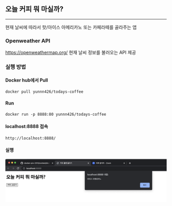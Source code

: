 ## 오늘 커피 뭐 마실까?

---

현재 날씨에 따라서 핫/아이스 아메리카노 또는 카페라떼를 골라주는 앱

### Openweather API

https://openweathermap.org/
현재 날씨 정보를 불러오는 API 제공

### 실행 방법

#### Docker hub에서 Pull

```
docker pull yunnn426/todays-coffee
```

#### Run

```
docker run -p 8888:80 yunnn426/todays-coffee
```

#### localhost:8888 접속

```
http://localhost:8888/
```

#### 실행

<img src="coffee.png">
